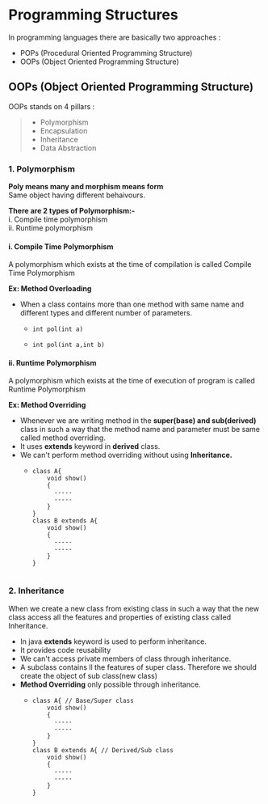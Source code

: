 # Programming Structures

In programming languages there are basically two approaches : 
  -  POPs (Procedural Oriented Programming Structure)
  -  OOPs (Object Oriented Programming Structure)

## OOPs (Object Oriented Programming Structure)

OOPs stands on 4 pillars :
>- Polymorphism
>- Encapsulation
>- Inheritance
>- Data Abstraction

### 1. Polymorphism
**Poly means many and morphism means form**<br>
Same object having different behaivours.

**There are 2 types of Polymorphism:-**<br>
i. Compile time polymorphism<br>
ii. Runtime polymorphism

#### i. Compile Time Polymorphism
A polymorphism which exists at the time of compilation is called Compile Time Polymorphism

**Ex: Method Overloading**
- When a class contains more than one method with same name and different types and different number of parameters.
  -     int pol(int a)
  -     int pol(int a,int b)

#### ii. Runtime Polymorphism
A polymorphism which exists at the time of execution of program is called Runtime Polymorphism

**Ex: Method Overriding**
- Whenever we are writing method in the **super(base) and sub(derived)** class in such a way that the method name and parameter must be same called method overriding.
- It uses **extends** keyword in **derived** class.
- We can't perform method overriding without using **Inheritance.**
  -     class A{
            void show()
            {
              -----
              -----
            }
        }
        class B extends A{
            void show()
            {
              -----
              -----
            }
        }
<img src = "">

### 2. Inheritance
When we create a new class from existing class in such a way that the new class access all the features and properties of existing class called Inheritance.
- In java **extends** keyword is used to perform inheritance.
- It provides code reusability
- We can't access private members of class through inheritance.
- A subclass contains ll the features of super class. Therefore we should create the object of sub class(new class)
- **Method Overriding** only possible through inheritance.
  -     class A{ // Base/Super class
            void show()
            {
              -----
              -----
            }
        }
        class B extends A{ // Derived/Sub class
            void show()
            {
              -----
              -----
            }
        }
